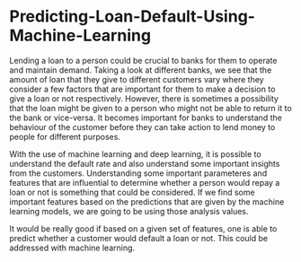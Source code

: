 # Predicting-Loan-Default-Using-Machine-Learning



Lending a loan to a person could be crucial to banks for them to operate and maintain demand. Taking a look at different banks, we see that the amount of loan that they give to different customers vary where they consider a few factors that are important for them to make a decision to give a loan or not respectively. However, there is sometimes a possibility that the loan might be given to a person who might not be able to return it to the bank or vice-versa. It becomes important for banks to understand the behaviour of the customer before they can take action to lend money to people for different purposes. 

With the use of machine learning and deep learning, it is possible to understand the default rate and also understand some important insights from the customers. Understanding some important parameteres and features that are influential to determine whether a person would repay a loan or not is something that could be considered. If we find some important features based on the predictions that are given by the machine learning models, we are going to be using those analysis values.

It would be really good if based on a given set of features, one is able to predict whether a customer would default a loan or not. This could be addressed with machine learning.



